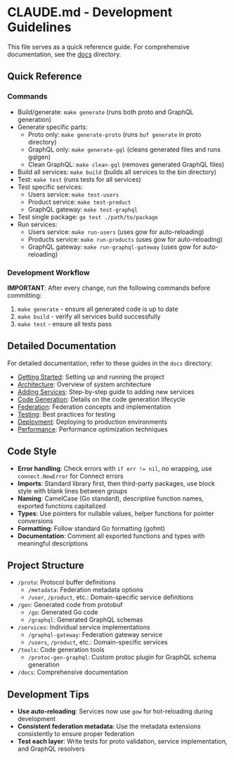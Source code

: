# CLAUDE.md - Development Guidelines

This file serves as a quick reference guide. For comprehensive documentation, see the [docs](./docs) directory.

## Quick Reference

### Commands
- Build/generate: `make generate` (runs both proto and GraphQL generation)
- Generate specific parts:
  - Proto only: `make generate-proto` (runs `buf generate` in proto directory)
  - GraphQL only: `make generate-gql` (cleans generated files and runs gqlgen)
  - Clean GraphQL: `make clean-gql` (removes generated GraphQL files)
- Build all services: `make build` (builds all services to the bin directory)
- Test: `make test` (runs tests for all services)
- Test specific services:
  - Users service: `make test-users`
  - Product service: `make test-product`
  - GraphQL gateway: `make test-graphql`
- Test single package: `go test ./path/to/package`
- Run services:
  - Users service: `make run-users` (uses gow for auto-reloading)
  - Products service: `make run-products` (uses gow for auto-reloading)
  - GraphQL gateway: `make run-graphql-gateway` (uses gow for auto-reloading)

### Development Workflow
**IMPORTANT**: After every change, run the following commands before committing:
1. `make generate` - ensure all generated code is up to date
2. `make build` - verify all services build successfully
3. `make test` - ensure all tests pass

## Detailed Documentation

For detailed documentation, refer to these guides in the `docs` directory:

- [Getting Started](./docs/getting-started.md): Setting up and running the project
- [Architecture](./docs/architecture.md): Overview of system architecture
- [Adding Services](./docs/adding-services.md): Step-by-step guide to adding new services
- [Code Generation](./docs/code-generation.md): Details on the code generation lifecycle
- [Federation](./docs/federation.md): Federation concepts and implementation
- [Testing](./docs/testing.md): Best practices for testing
- [Deployment](./docs/deployment.md): Deploying to production environments
- [Performance](./docs/performance.md): Performance optimization techniques

## Code Style
- **Error handling**: Check errors with `if err != nil`, no wrapping, use `connect.NewError` for Connect errors
- **Imports**: Standard library first, then third-party packages, use block style with blank lines between groups
- **Naming**: CamelCase (Go standard), descriptive function names, exported functions capitalized
- **Types**: Use pointers for nullable values, helper functions for pointer conversions
- **Formatting**: Follow standard Go formatting (gofmt)
- **Documentation**: Comment all exported functions and types with meaningful descriptions

## Project Structure
- `/proto`: Protocol buffer definitions 
  - `/metadata`: Federation metadata options
  - `/user`, `/product`, etc.: Domain-specific service definitions
- `/gen`: Generated code from protobuf
  - `/go`: Generated Go code
  - `/graphql`: Generated GraphQL schemas
- `/services`: Individual service implementations
  - `/graphql-gateway`: Federation gateway service
  - `/users`, `/product`, etc.: Domain-specific services
- `/tools`: Code generation tools
  - `/protoc-gen-graphql`: Custom protoc plugin for GraphQL schema generation
- `/docs`: Comprehensive documentation

## Development Tips
- **Use auto-reloading**: Services now use `gow` for hot-reloading during development
- **Consistent federation metadata**: Use the metadata extensions consistently to ensure proper federation
- **Test each layer**: Write tests for proto validation, service implementation, and GraphQL resolvers